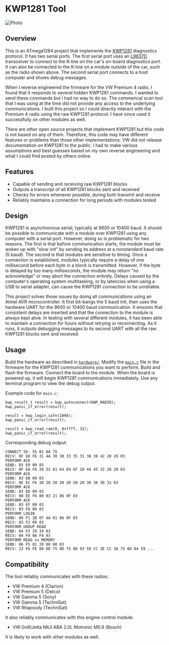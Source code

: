 # KWP1281 Tool

![Photo](https://user-images.githubusercontent.com/52712/38381999-6bfcfcd8-38bd-11e8-9d4d-7412bfac2cb3.jpg)

## Overview

This is an ATmega1284 project that implements the [KWP1281](https://translate.google.com/translate?hl=en&sl=de&tl=en&u=https%3A%2F%2Fde.wikipedia.org%2Fwiki%2FKWP1281) diagnostics protocol.  It has two serial ports.  The first serial port uses an [L9637D](https://web.archive.org/web/20180405180225/http://www.st.com/content/ccc/resource/technical/document/datasheet/4a/80/83/26/e0/78/4d/18/CD00000234.pdf/files/CD00000234.pdf/jcr:content/translations/en.CD00000234.pdf) transceiver to connect to the K-line on the car's on-board diagnostics port.  It can also be connected to the K-line on a module outside of the car, such as the radio shown above.  The second serial port connects to a host computer and shows debug messages.

When I reverse engineered the firmware for the VW Premium 4 radio, I found that it responds to several hidden KWP1281 commands.  I wanted to send these commands but I had no way to do so.  The commerical scan tool that I was using at the time did not provide any access to the underlying communications.  I built this project so I could directly interact with the Premium 4 radio using the raw KWP1281 protocol.  I have since used it successfully on other modules as well.

There are other open source projects that implement KWP1281 but this code is not based on any of them.  Therefore, this code may have different features or problems than those other implementations.  VW did not release documentation on KWP1281 to the public.  I had to make various assumptions and best guesses based on my own reverse engineering and what I could find posted by others online.

## Features

 - Capable of sending and receiving raw KWP1281 blocks
 - Outputs a transcript of all KWP1281 blocks sent and received
 - Checks for errors whenever possible, during both transmit and receive
 - Reliably maintains a connection for long periods with modules tested

## Design

KWP1281 is asynchronous serial, typically at 9600 or 10400 baud.  It should be possible to communicate with a module over KWP1281 using any computer with a serial port.  However, doing so is problematic for two reasons.  The first is that before communication starts, the module must be woken up with "slow init" by sending its address at a nonstandard baud rate (5 baud).  The second is that modules are  sensitive to timing.  Once a connection is established, modules typically require a delay of one millisecond before each byte in a block is transmitted.  However, if the byte is delayed by too many milliseconds, the module may return "no acknowledge" or may abort the connection entirely.  Delays caused by the computer's operating system multitasking, or by latencies when using a USB to serial adapter, can cause the KWP1281 connection to be unreliable.

This project solves those issues by doing all communications using an Atmel AVR microcontroller.  It first bit-bangs the 5 baud init, then uses the hardware UART for the 9600 or 10400 baud communication.  It ensures that consistent delays are inserted and that the connection to the module is always kept alive.  In testing with several different modules, it has been able to maintain a connection for hours without retrying or reconnecting.  As it runs, it outputs debugging messages to its second UART with all the raw KWP1281 blocks sent and received.

## Usage

Build the hardware as described in [`hardware/`](./hardware/).  Modify the [`main.c`](./firmware/main.c) file in the firmware for the KWP1281 communications you want to perform.  Build and flash the firmware.  Connect the board to the module.  When the board is powered up, it will begin KWP1281 communications immediately.  Use any terminal program to view the debug output.

Example code for `main.c`:
```
kwp_result_t result = kwp_autoconnect(KWP_RADIO);
kwp_panic_if_error(result);

result = kwp_login_safe(1866);
kwp_panic_if_error(result);

result = kwp_read_ram(0, 0xffff, 32);
kwp_panic_if_error(result);
```

Corresponding debug output:
```
CONNECT 56: 55 01 8A 75
RECV: 0F E8 F6 31 4A 30 30 33 35 31 38 30 42 20 20 03
PERFORM ACK
SEND: 03 E9 09 03
RECV: 0F EA F6 20 52 61 64 69 6F 20 44 45 32 20 20 03
PERFORM ACK
SEND: 03 EB 09 03
RECV: 0E EC F6 20 20 20 20 20 20 20 30 30 30 31 03
PERFORM ACK
SEND: 03 ED 09 03
RECV: 08 EE F6 00 03 21 86 9F 03
PERFORM ACK
SEND: 03 EF 09 03
RECV: 03 F0 09 03
PERFORM LOGIN
SEND: 08 F1 2B 07 4A 01 86 9F 03
RECV: 03 F2 09 03
PERFORM GROUP READ
SEND: 04 F3 29 19 03
RECV: 04 F4 0A F4 03
PERFORM READ xx MEMORY
SEND: 06 F5 01 20 00 00 03
RECV: 23 F6 FE 88 0D 75 0D 75 0D 93 59 CC 3E CC 3A 75 0D 04 59 ...
```

## Compatibility

The tool reliably communicates with these radios:

 - VW Premium 4 (Clarion)
 - VW Premium 5 (Delco)
 - VW Gamma 5 (Sony)
 - VW Gamma 5 (TechniSat)
 - VW Rhapsody (TechniSat)

It also reliably communicates with this engine control module:

 - VW Golf/Jetta Mk3 ABA 2.0L Motronic M5.9 (Bosch)

It is likely to work with other modules as well.
